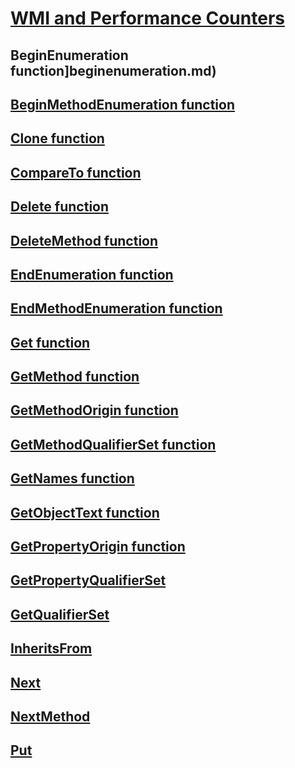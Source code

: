 # [ WMI and Performance Counters ](index.md)
## BeginEnumeration function]beginenumeration.md)
## [BeginMethodEnumeration function](beginmethodenumeration.md)
## [Clone function](clone.md)
## [CompareTo function](compareto.md)
## [Delete function](delete.md)
## [DeleteMethod function](deletemethod.md)
## [EndEnumeration function](endenumeration.md)
## [EndMethodEnumeration function](endmethodenumeration.md)
## [Get function](get.md)
## [GetMethod function](getmethod.md)
## [GetMethodOrigin function](getmethodorigin.md)
## [GetMethodQualifierSet function](getmethodqualifierset.md)
## [GetNames function](getnames.md)
## [GetObjectText function](getobjecttext.md)
## [GetPropertyOrigin function](getpropertyorigin.md)
## [GetPropertyQualifierSet](getpropertyqualifierset.md)
## [GetQualifierSet](getqualfierset.md)
## [InheritsFrom](inheritsfrom.md)
## [Next](next.md)
## [NextMethod](nextmethod.md)
## [Put](put.md)


